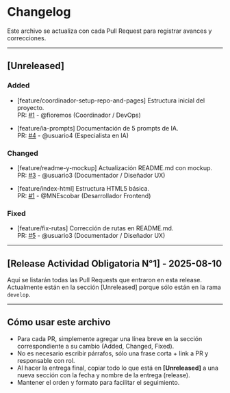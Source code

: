 # Changelog

Este archivo se actualiza con cada Pull Request para registrar avances y correcciones.

---

## [Unreleased]

### Added
- [feature/coordinador-setup-repo-and-pages] Estructura inicial del proyecto.  
  PR: [#1](https://github.com/fioremos/simulador-planificacion-financiera/pull/2) - @fioremos (Coordinador / DevOps)

- [feature/ia-prompts] Documentación de 5 prompts de IA.  
  PR: [#4](link) - @usuario4 (Especialista en IA)

### Changed
- [feature/readme-y-mockup] Actualización README.md con mockup.  
  PR: [#3](link) - @usuario3 (Documentador / Diseñador UX)

- [feature/index-html] Estructura HTML5 básica.  
  PR: [#1](feature/frontend-add-html-structure) - @MNEscobar (Desarrollador Frontend)

### Fixed
- [feature/fix-rutas] Corrección de rutas en README.md.  
  PR: [#5](link) - @usuario3 (Documentador / Diseñador UX)

---

## [Release Actividad Obligatoria N°1] - 2025-08-10

Aquí se listarán todas las Pull Requests que entraron en esta release.  
Actualmente están en la sección [Unreleased] porque sólo están en la rama `develop`.

---

## Cómo usar este archivo

- Para cada PR, simplemente agregar una línea breve en la sección correspondiente a su cambio (Added, Changed, Fixed).  
- No es necesario escribir párrafos, sólo una frase corta + link a PR y responsable con rol.  
- Al hacer la entrega final, copiar todo lo que está en **[Unreleased]** a una nueva sección con la fecha y nombre de la entrega (release).  
- Mantener el orden y formato para facilitar el seguimiento.
